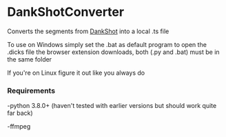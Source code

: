 # DankShotConverter
Converts the segments from [DankShot](https://github.com/Painketsu/DankShot) into a local .ts file

To use on Windows simply set the .bat as default program to open the .dicks file the browser extension downloads, both (.py and .bat) must be in the same folder

If you're on Linux figure it out like you always do

### Requirements
-python 3.8.0+ (haven't tested with earlier versions but should work quite far back)

-ffmpeg
